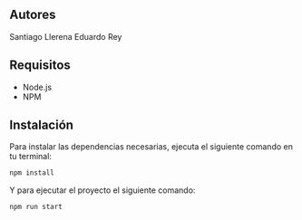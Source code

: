 ## Autores
Santiago Llerena
Eduardo Rey

## Requisitos
- Node.js
- NPM

## Instalación

Para instalar las dependencias necesarias, ejecuta el siguiente comando en tu terminal:

```bash
npm install
```
Y para ejecutar el proyecto el siguiente comando:

```bash
npm run start